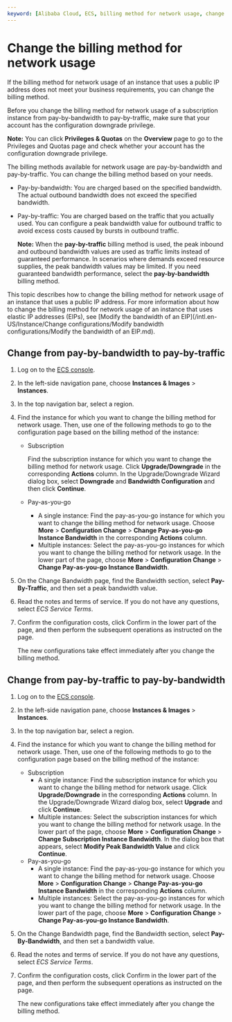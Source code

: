 ```yaml
---
keyword: [Alibaba Cloud, ECS, billing method for network usage, change the billing method for network usage, public bandwidth, pay-by-traffic, change from pay-by-bandwidth to pay-by-traffic, change from pay-by-traffic to pay-by-bandwidth]
---
```


# Change the billing method for network usage

If the billing method for network usage of an instance that uses a public IP address does not meet your business requirements, you can change the billing method.

Before you change the billing method for network usage of a subscription instance from pay-by-bandwidth to pay-by-traffic, make sure that your account has the configuration downgrade privilege.

**Note:** You can click **Privileges & Quotas** on the **Overview** page to go to the Privileges and Quotas page and check whether your account has the configuration downgrade privilege.

The billing methods available for network usage are pay-by-bandwidth and pay-by-traffic. You can change the billing method based on your needs.

-   Pay-by-bandwidth: You are charged based on the specified bandwidth. The actual outbound bandwidth does not exceed the specified bandwidth.
-   Pay-by-traffic: You are charged based on the traffic that you actually used. You can configure a peak bandwidth value for outbound traffic to avoid excess costs caused by bursts in outbound traffic.

    **Note:** When the **pay-by-traffic** billing method is used, the peak inbound and outbound bandwidth values are used as traffic limits instead of guaranteed performance. In scenarios where demands exceed resource supplies, the peak bandwidth values may be limited. If you need guaranteed bandwidth performance, select the **pay-by-bandwidth** billing method.


This topic describes how to change the billing method for network usage of an instance that uses a public IP address. For more information about how to change the billing method for network usage of an instance that uses elastic IP addresses \(EIPs\), see [Modify the bandwidth of an EIP](/intl.en-US/Instance/Change configurations/Modify bandwidth configurations/Modify the bandwidth of an EIP.md).

## Change from pay-by-bandwidth to pay-by-traffic

1.  Log on to the [ECS console](https://ecs.console.aliyun.com).

2.  In the left-side navigation pane, choose **Instances & Images** \> **Instances**.

3.  In the top navigation bar, select a region.

4.  Find the instance for which you want to change the billing method for network usage. Then, use one of the following methods to go to the configuration page based on the billing method of the instance:

    -   Subscription

        Find the subscription instance for which you want to change the billing method for network usage. Click **Upgrade/Downgrade** in the corresponding **Actions** column. In the Upgrade/Downgrade Wizard dialog box, select **Downgrade** and **Bandwidth Configuration** and then click **Continue**.

    -   Pay-as-you-go
        -   A single instance: Find the pay-as-you-go instance for which you want to change the billing method for network usage. Choose **More** \> **Configuration Change** \> **Change Pay-as-you-go Instance Bandwidth** in the corresponding **Actions** column.
        -   Multiple instances: Select the pay-as-you-go instances for which you want to change the billing method for network usage. In the lower part of the page, choose **More** \> **Configuration Change** \> **Change Pay-as-you-go Instance Bandwidth**.
5.  On the Change Bandwidth page, find the Bandwidth section, select **Pay-By-Traffic**, and then set a peak bandwidth value.

6.  Read the notes and terms of service. If you do not have any questions, select *ECS Service Terms*.

7.  Confirm the configuration costs, click Confirm in the lower part of the page, and then perform the subsequent operations as instructed on the page.

    The new configurations take effect immediately after you change the billing method.


## Change from pay-by-traffic to pay-by-bandwidth

1.  Log on to the [ECS console](https://ecs.console.aliyun.com).

2.  In the left-side navigation pane, choose **Instances & Images** \> **Instances**.

3.  In the top navigation bar, select a region.

4.  Find the instance for which you want to change the billing method for network usage. Then, use one of the following methods to go to the configuration page based on the billing method of the instance:

    -   Subscription
        -   A single instance: Find the subscription instance for which you want to change the billing method for network usage. Click **Upgrade/Downgrade** in the corresponding **Actions** column. In the Upgrade/Downgrade Wizard dialog box, select **Upgrade** and click **Continue**.
        -   Multiple instances: Select the subscription instances for which you want to change the billing method for network usage. In the lower part of the page, choose **More** \> **Configuration Change** \> **Change Subscription Instance Bandwidth**. In the dialog box that appears, select **Modify Peak Bandwidth Value** and click **Continue**.
    -   Pay-as-you-go
        -   A single instance: Find the pay-as-you-go instance for which you want to change the billing method for network usage. Choose **More** \> **Configuration Change** \> **Change Pay-as-you-go Instance Bandwidth** in the corresponding **Actions** column.
        -   Multiple instances: Select the pay-as-you-go instances for which you want to change the billing method for network usage. In the lower part of the page, choose **More** \> **Configuration Change** \> **Change Pay-as-you-go Instance Bandwidth**.
5.  On the Change Bandwidth page, find the Bandwidth section, select **Pay-By-Bandwidth**, and then set a bandwidth value.

6.  Read the notes and terms of service. If you do not have any questions, select *ECS Service Terms*.

7.  Confirm the configuration costs, click Confirm in the lower part of the page, and then perform the subsequent operations as instructed on the page.

    The new configurations take effect immediately after you change the billing method.


